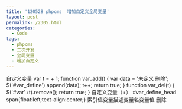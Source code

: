 ```yaml
---
title: '120528 phpcms  增加自定义全局变量'
layout: post
permalink: /2305.html
categories:
  - Code
tags:
  - phpcms
  - 二次开发
  - 全局变量
  - 增加自定义
---
```

 自定义变量 var t = + 1; function var\_add() { var data = '未定义 删除'; $('#var\_define').append(data); t++; return true; } function var\_del(t) { $('#var'+t).remove(); return true; } 自定义变量（+） #var\_define_head span{float:left;text-align:center;} 索引值变量描述变量名变量值 删除
